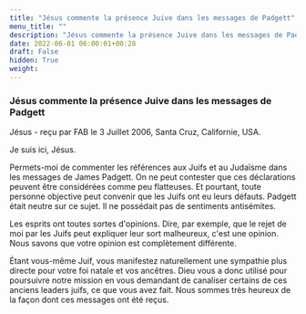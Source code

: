 ```yaml
---
title: "Jésus commente la présence Juive dans les messages de Padgett"
menu_title: ""
description: "Jésus commente la présence Juive dans les messages de Padgett"
date: 2022-06-01 06:00:01+00:28
draft: False
hidden: True
weight:
---
```

### Jésus commente la présence Juive dans les messages de Padgett

Jésus - reçu par FAB le 3 Juillet 2006, Santa Cruz, Californie, USA.

Je suis ici, Jésus.

Permets-moi de commenter les références aux Juifs et au Judaïsme dans les messages de James Padgett. On ne peut contester que ces déclarations peuvent être considérées comme peu flatteuses. Et pourtant, toute personne objective peut convenir que les Juifs ont eu leurs défauts. Padgett était neutre sur ce sujet. Il ne possédait pas de sentiments antisémites.

Les esprits ont toutes sortes d'opinions. Dire, par exemple, que le rejet de moi par les Juifs peut expliquer leur sort malheureux, c'est une opinion. Nous savons que votre opinion est complètement différente.

Étant vous-même Juif, vous manifestez naturellement une sympathie plus directe pour votre foi natale et vos ancêtres. Dieu vous a donc utilisé pour poursuivre notre mission en vous demandant de canaliser certains de ces anciens leaders juifs, ce que vous avez fait. Nous sommes très heureux de la façon dont ces messages ont été reçus.